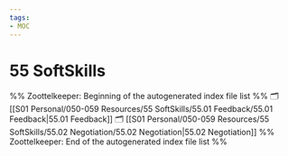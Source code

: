 ```yaml
---
tags: 
- MOC
---
```

# 55 SoftSkills



%% Zoottelkeeper: Beginning of the autogenerated index file list  %%
🗂️ [[S01 Personal/050-059 Resources/55 SoftSkills/55.01 Feedback/55.01 Feedback|55.01 Feedback]]
🗂️ [[S01 Personal/050-059 Resources/55 SoftSkills/55.02 Negotiation/55.02 Negotiation|55.02 Negotiation]]
%% Zoottelkeeper: End of the autogenerated index file list  %%

